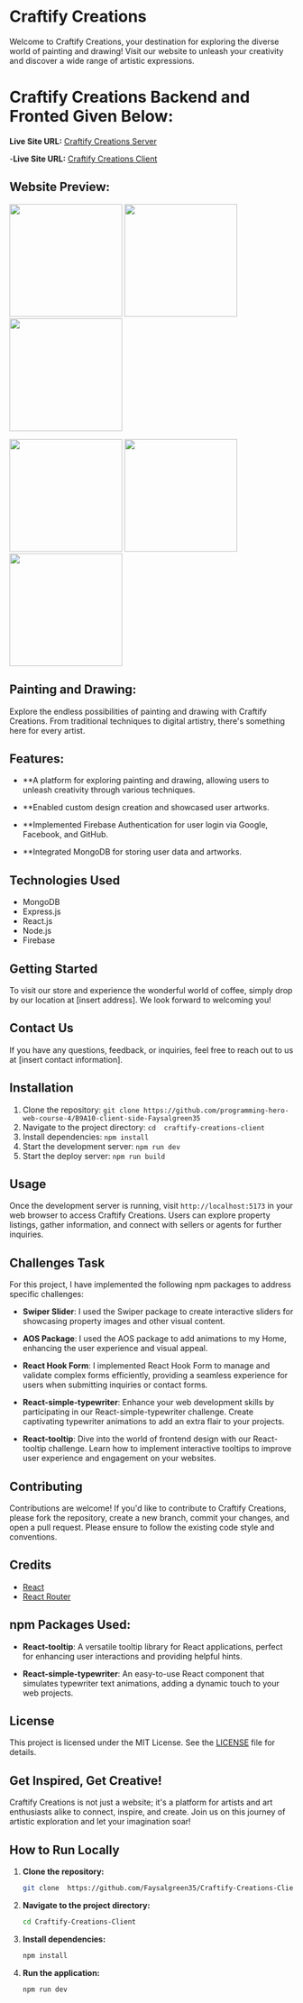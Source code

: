 
# Craftify Creations


Welcome to Craftify Creations, your destination for exploring the diverse world of painting and drawing! Visit our website to unleash your creativity and discover a wide range of artistic expressions. 


# Craftify Creations  Backend and Fronted Given Below:  

**Live Site URL:** [Craftify Creations Server](https://craftify-creations-server.vercel.app)
 
-**Live Site URL:** [Craftify Creations Client](https://craftify-creations.web.app/)
 



## Website Preview:
 

<p float="left">
  <img src="https://i.postimg.cc/cJtfc4zG/craftify.png" width="200" />
  <img src="https://i.postimg.cc/HsLzyHTd/web2.jpg" width="200" /> 
  <img src="https://i.postimg.cc/k4cN2YZ2/web3.jpg" width="200" />
</p>
<p float="left">
  <img src="https://i.postimg.cc/T13VgqMC/web4.jpg" width="200" />
  <img src="https://i.postimg.cc/1RvcPTwT/web5.jpg" width="200" /> 
  <img src="https://i.postimg.cc/0jXpfM9x/web6.jpg" width="200" />  

## Painting and Drawing:

Explore the endless possibilities of painting and drawing with Craftify Creations. From traditional techniques to digital artistry, there's something here for every artist.


## Features:

- **A platform for exploring painting and drawing, allowing users to unleash creativity through various techniques.
  
- **Enabled custom design creation and showcased user artworks.
  
- **Implemented Firebase Authentication for user login via Google, Facebook, and GitHub.
  
- **Integrated MongoDB for storing user data and artworks.

## Technologies Used
- MongoDB
- Express.js
- React.js
- Node.js
- Firebase

## Getting Started
To visit our store and experience the wonderful world of coffee, simply drop by our location at [insert address]. We look forward to welcoming you!

## Contact Us
If you have any questions, feedback, or inquiries, feel free to reach out to us at [insert contact information].


## Installation
1. Clone the repository: `git clone https://github.com/programming-hero-web-course-4/B9A10-client-side-Faysalgreen35`
2. Navigate to the project directory: `cd  craftify-creations-client`
3. Install dependencies: `npm install`
4. Start the development server: `npm run dev`
5. Start the deploy server: `npm run build`

## Usage
Once the development server is running, visit `http://localhost:5173` in your web browser to access Craftify Creations. Users can explore property listings, gather information, and connect with sellers or agents for further inquiries.

## Challenges Task
For this project, I have implemented the following npm packages to address specific challenges:
- **Swiper Slider**: I used the Swiper package to create interactive sliders for showcasing property images and other visual content.
- **AOS Package**: I used the AOS package to add animations to my Home, enhancing the user experience and visual appeal.
- **React Hook Form**: I implemented React Hook Form to manage and validate complex forms efficiently, providing a seamless experience for users when submitting inquiries or contact forms.

- **React-simple-typewriter**: Enhance your web development skills by participating in our React-simple-typewriter challenge. Create captivating typewriter animations to add an extra flair to your projects.
  
- **React-tooltip**: Dive into the world of frontend design with our React-tooltip challenge. Learn how to implement interactive tooltips to improve user experience and engagement on your websites.



## Contributing
Contributions are welcome! If you'd like to contribute to Craftify Creations, please fork the repository, create a new branch, commit your changes, and open a pull request. Please ensure to follow the existing code style and conventions.

## Credits
- [React](https://reactjs.org/)
- [React Router](https://reactrouter.com/)

 
## npm Packages Used:

- **React-tooltip**: A versatile tooltip library for React applications, perfect for enhancing user interactions and providing helpful hints.
  
- **React-simple-typewriter**: An easy-to-use React component that simulates typewriter text animations, adding a dynamic touch to your web projects.

## License
This project is licensed under the MIT License. See the [LICENSE](LICENSE) file for details.


## Get Inspired, Get Creative!

Craftify Creations is not just a website; it's a platform for artists and art enthusiasts alike to connect, inspire, and create. Join us on this journey of artistic exploration and let your imagination soar!

## How to Run Locally
1. **Clone the repository:**
    ```bash
    git clone  https://github.com/Faysalgreen35/Craftify-Creations-Client
    ```
2. **Navigate to the project directory:**
    ```bash
    cd Craftify-Creations-Client
    ```
3. **Install dependencies:**
    ```bash
    npm install
    ```
4. **Run the application:**
    ```bash
    npm run dev
    ```


